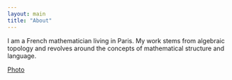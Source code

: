```yaml
---
layout: main
title: "About"
---
```

I am a French mathematician living in Paris. My work stems from algebraic topology and revolves around the concepts of mathematical structure and language. 

[Photo](images/IMG_0553.jpeg)
